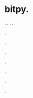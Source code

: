 # bitpy.
.
.
.
.












.






















































.
























.



























.

















































































.































































.


























































.
